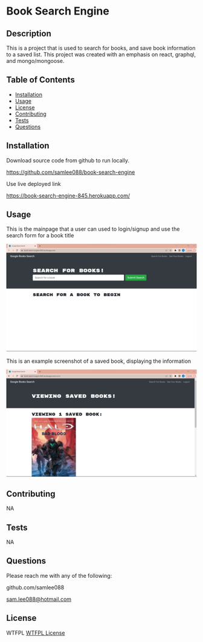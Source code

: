 # Book Search Engine

## Description

This is a project that is used to search for books, and save book information to a saved list. This project was created with an emphasis on react, graphql, and mongo/mongoose.

## Table of Contents

- [Installation](#installation)
- [Usage](#usage)
- [License](#license)
- [Contributing](#contributing)
- [Tests](#tests)
- [Questions](#questions)

## Installation

Download source code from github to run locally.

https://github.com/samlee088/book-search-engine

Use live deployed link

https://book-search-engine-845.herokuapp.com/

## Usage

This is the mainpage that a user can used to login/signup and use the search form for a book title

![picture showing the mainpage](/pictures/book-search-engine-screenshot.png)

This is an example screenshot of a saved book, displaying the information

![picture showing the mainpage](/pictures/book-search-engine-saved-screenshot.png)

## Contributing

NA

## Tests

NA

## Questions

Please reach me with any of the following:

github.com/samlee088

sam.lee088@hotmail.com

## License

WTFPL
[WTFPL License](http://www.wtfpl.net/about/)

